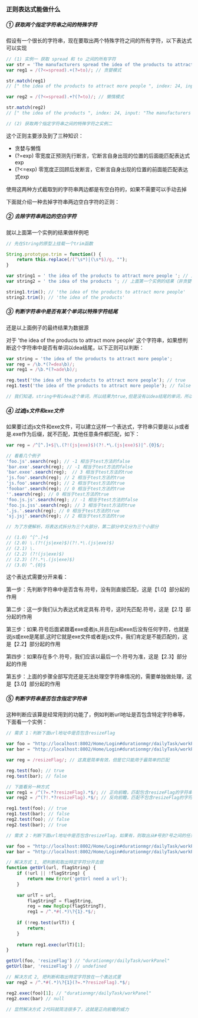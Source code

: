 ### 正则表达式能做什么

#####  ① 获取两个指定字符串之间的特殊字符

假设有一个很长的字符串，现在要取出两个特殊字符之间的所有字符，以下表达式可以实现

```javascript
// (1) 实例一 获取 spread 和 to 之间的所有字符
var str = 'The manufacturers spread the idea of the products to attract more people to purchase';
var reg1 = /(?<=spread).+(?=to)/; // 贪婪模式

str.match(reg1)
// [" the idea of the products to attract more people ", index: 24, input: "The manufacturers spread the idea of the products to attract more people to purchase", groups: undefined]

var reg2 = /(?<=spread).+?(?=to)/; // 懒惰模式

str.match(reg2)
// [" the idea of the products ", index: 24, input: "The manufacturers spread the idea of the products to attract more people to purchase", groups: undefined]

// (2) 获取两个指定字符串之间的特殊字符之实例二
```
这个正则主要涉及到了三种知识：

-  贪婪与懒惰 
-  (?=exp) 零宽度正预测先行断言，它断言自身出现的位置的后面能匹配表达式exp
-  (?<=exp) 零宽度正回顾后发断言，它断言自身出现的位置的前面能匹配表达式exp

使用这两种方式截取到的字符串两边都是有空白符的，如果不需要可以手动去掉

下面就介绍一种去掉字符串两边空白字符的正则：

##### ② 去除字符串两边的空白字符

就以上面第一个实例的结果做样例吧


```javascript
// 先在String的原型上挂载一个trim函数

String.prototype.trim = function() {
    return this.replace(/(^\s*)|(\s*$)/g, "");
}

var string1 = ' the idea of the products to attract more people '; // 上面第一个实例的结果（贪婪模式下）
var string2 = ' the idea of the products '; // 上面第一个实例的结果（非贪婪模式下）

string1.trim(); // 'the idea of the products to attract more people'
string2.trim(); // 'the idea of the products'
```

##### ③ 判断字符串中是否有某个单词以特殊字符结尾

还是以上面例子的最终结果为数据源

对于 'the idea of the products to attract more people' 这个字符串，如果想判断这个字符串中是否有单词以dea结尾，以下正则可以判断：


```javascript
var string = 'the idea of the products to attract more people';
var reg = /\b.*(?=dea\b)/;
var reg1 = /\b.*(?=ade\b)/;

reg.test('the idea of the products to attract more people'); // true
reg1.test('the idea of the products to attract more people'); // false

// 我们知道，string中有idea这个单词，所以结果为true,但是没有以dea结尾的单词，所以reg1的test函数运行结果为false
```

##### ④ 过滤js文件和exe文件

如果要过滤js文件和exe文件，可以建立这样一个表达式，字符串只要是以.js或者是.exe作为后缀，就不匹配，其他任意条件都匹配，如下：


```javascript
var reg = /^[^.]+$|\.(?!(js|exe)$)(?!.*\.(js|exe)$)|^.{0}$/;

// 看看几个例子
'foo.js'.search(reg); // -1 相当于test方法的false
'bar.exe'.search(reg); // -1 相当于test方法的false
'bar.exee'.search(reg);  // 3 相当于test方法的true
'js.foo'.search(reg); // 2 相当于test方法的true
'js.foo'.search(reg); // 2 相当于test方法的true
'foobar'.search(reg); // 0 相当于test方法的true
''.search(reg); // 0 相当于test方法的true
'foo.js.js'.search(reg); // -1 相当于test方法的false
'foo.js.jss'.search(reg); // 3 相当于test方法的true
'.js.'.search(reg); // 0 相当于test方法的true
'sj.jsj'.search(reg); // 2 相当于test方法的true

// 为了方便解析，将表达式拆分为三个大部分，第二部分中又分为三个小部分

// (1.0) ^[^.]+$
// (2.0) \.(?!(js|exe)$)(?!.*\.(js|exe)$)
// (2.1) \.
// (2.2) (?!(js|exe)$)
// (2.3) (?!.*\.(js|exe)$)
// (3.0) ^.{0}$
```

这个表达式需要分开来看：

第一步：先判断字符串中是否含有.符号，没有则直接匹配，这是【1.0】部分起的作用

第二步：这一步我们认为表达式肯定具有.符号，这时先匹配.符号，这是【2.1】部分起的作用

第三步：如果.符号后面紧跟着exe或者js,并且在js和exe后没有任何字符，也就是说js或exe是尾部,这时它就是exe文件或者是js文件，我们肯定是不能匹配的，这是【2.2】部分起的作用

第四步：如果存在多个.符号，我们应该以最后一个.符号为准，这是【2.3】部分起的作用

第五步：上面的步骤全部写完还是无法处理空字符串情况的，需要单独做处理，这是【3.0】部分起的作用

##### ⑤ 判断字符串是否包含指定字符串

这种判断应该算是经常用到的功能了，例如判断url地址是否包含特定字符串等，下面看一个实例：


```javascript
// 需求 1：判断下面url地址中是否包含resizeFlag

var foo = "http://localhost:8002/Home/Login#durationmgr/dailyTask/workPanel?resizeFlag=false";
var bar = "http://localhost:8002/Home/Login#durationmgr/dailyTask/workPanel";

var reg = /resizeFlag/; // 这真是简单有效，但是它只能用于最简单的匹配

reg.test(foo); // true
reg.test(bar); // false

// 下面看另一种方式
var reg1 = /^(?=.*?resizeFlag).*$/; // 正向前瞻，匹配包含resizeFlag的字符串
var reg2 = /^(?!.*?resizeFlag).*$/; // 反向前瞻，匹配不包含resizeFlag的字符串

reg1.test(foo); // true
reg1.test(bar); // false
reg2.test(foo); // false
reg2.test(bar); // true

// 需求 2：判断下面url地址中是否包含resizeFlag，如果有，则取出从#号到?号之间的任意字符

var foo = "http://localhost:8002/Home/Login#durationmgr/dailyTask/workPanel?resizeFlag=false";
var bar = "http://localhost:8002/Home/Login#durationmgr/dailyTask/workPanel?flight=1";

// 解决方式 1, 把判断和取出特定字符分开去做
function getUrl(url, flagString) {
    if (!url || !flagString) {
        return new Error('getUrl need a url');
    }
    
    var urlT = url,
        flagStringT = flagString,
        reg = new RegExp(flagStringT),
        reg1 = /^.*#(.*)\?{1}.*$/;
        
    if (!reg.test(urlT)) {
        return;
    }
    
    return reg1.exec(urlT)[1];
}

getUrl(foo, 'resizeFlag') // "durationmgr/dailyTask/workPanel"
getUrl(bar, 'resizeFlag') // undefined

// 解决方式 2, 把判断和取出特定字符放在一个表达式里
var reg2 = /^.*#(.*)\?{1}(?=.*?resizeFlag).*$/;

reg2.exec(foo)[1]; // "durationmgr/dailyTask/workPanel"
reg2.exec(bar) // null

// 显然解决方式 2代码就简洁很多了，这就是正向前瞻的威力
```